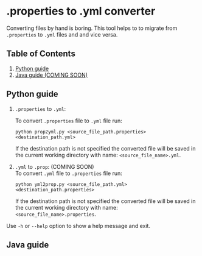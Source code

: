 # .properties to .yml converter

Converting files by hand is boring. This tool helps to to migrate from `.properties` to `.yml` files and and vice versa.

## Table of Contents

1. [Python guide](#python-guide)
2. [Java guide (COMING SOON)](#java-guide)


## Python guide
1. `.properties` to `.yml`:

    To convert `.properties` file to `.yml` file run:

    `python prop2yml.py <source_file_path.properties> <destination_path.yml>`

    If the destination path is not specified the converted file will be saved in the current working directory with name: `<source_file_name>.yml`. 
2. `.yml` to `.prop`: (COMING SOON)  
    To convert `.yml` file to `.properties` file run:

    `python yml2prop.py <source_file_path.yml> <destination_path.properties>`

    If the destination path is not specified the converted file will be saved in the current working directory with name: `<source_file_name>.properties`. 

Use `-h` or `--help` option to show a help message and exit.

## Java guide